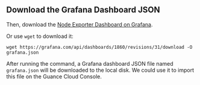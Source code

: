 ## Download the Grafana Dashboard JSON

Then, download the [Node Exporter Dashboard on Grafana](https://grafana.com/grafana/dashboards/1860-node-exporter-full/).

Or use `wget` to download it:

```shell
wget https://grafana.com/api/dashboards/1860/revisions/31/download -O grafana.json
```

After running the command, a Grafana dashboard JSON file named `grafana.json` will be downloaded to the local disk. We could use it to import this file on the Guance Cloud Console.
